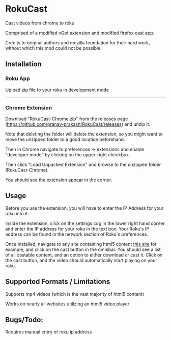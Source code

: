 # RokuCast
Cast videos from chrome to roku

Comprised of a modified vGet extension and modified firefox cast app.

Credits to original authors and mozilla foundation for their hard work, without which this mod could not be possible

## Installation

### Roku App

Upload zip file to your roku in development mode

-----

### Chrome Extension

Download "RokuCast-Chrome.zip" from the releases page (https://github.com/pranav-prakash/RokuCast/releases) and unzip it.

Note that deleting the folder will delete the extension, so you might want to move the unzipped folder to a good location beforehand.

Then in Chrome navigate to preferences -> extensions and enable "developer mode" by clicking on the upper-right checkbox.

Then click "Load Unpacked Extension" and browse to the unzipped folder (RokuCast-Chrome).

You should see the extension appear in the corner.

## Usage

Before you use the extension, you will have to enter the IP Address for your roku into it.

Inside the extension, click on the settings cog in the lower right hand corner and enter the IP address for your roku in the text box. Your Roku's IP address can be found in the network section of Roku's preferences.

Once installed, navigate to any site containing html5 content [this site](https://people.mozilla.org/~mfinkle/casting/test.html) for example, and click on the cast button in the omnibar. You should see a list of all castable content, and an option to either download or cast it. Click on the cast button, and the video should automatically start playing on your roku.

## Supported Formats / Limitations

Supports mp4 videos (which is the vast majority of html5 content)

Works on nearly all websites utilizing an html5 video player

## Bugs/Todo:

Requires manual entry of roku ip address

